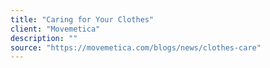 ```yaml
---
title: "Caring for Your Clothes"
client: "Movemetica"
description: ""
source: "https://movemetica.com/blogs/news/clothes-care"
---
```

